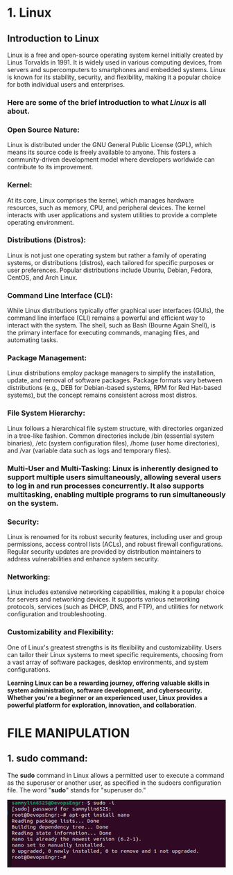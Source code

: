 # 1. Linux
## Introduction to Linux
Linux is a free and open-source operating system kernel initially created by Linus Torvalds in 1991. It is widely used in various computing devices, from servers and supercomputers to smartphones and embedded systems. Linux is known for its stability, security, and flexibility, making it a popular choice for both individual users and enterprises.

### Here are some of the brief introduction to what ***Linux*** is all about.

### Open Source Nature: 
Linux is distributed under the GNU General Public License (GPL), which means its source code is freely available to anyone. This fosters a community-driven development model where developers worldwide can contribute to its improvement.

### Kernel: 
At its core, Linux comprises the kernel, which manages hardware resources, such as memory, CPU, and peripheral devices. The kernel interacts with user applications and system utilities to provide a complete operating environment.

### Distributions (Distros): 
Linux is not just one operating system but rather a family of operating systems, or distributions (distros), each tailored for specific purposes or user preferences. Popular distributions include Ubuntu, Debian, Fedora, CentOS, and Arch Linux.

### Command Line Interface (CLI): 
While Linux distributions typically offer graphical user interfaces (GUIs), the command line interface (CLI) remains a powerful and efficient way to interact with the system. The shell, such as Bash (Bourne Again Shell), is the primary interface for executing commands, managing files, and automating tasks.

### Package Management: 
Linux distributions employ package managers to simplify the installation, update, and removal of software packages. Package formats vary between distributions (e.g., DEB for Debian-based systems, RPM for Red Hat-based systems), but the concept remains consistent across most distros.

### File System Hierarchy: 
Linux follows a hierarchical file system structure, with directories organized in a tree-like fashion. Common directories include /bin (essential system binaries), /etc (system configuration files), /home (user home directories), and /var (variable data such as logs and temporary files).

### Multi-User and Multi-Tasking: Linux is inherently designed to support multiple users simultaneously, allowing several users to log in and run processes concurrently. It also supports multitasking, enabling multiple programs to run simultaneously on the system.

### Security: 
Linux is renowned for its robust security features, including user and group permissions, access control lists (ACLs), and robust firewall configurations. Regular security updates are provided by distribution maintainers to address vulnerabilities and enhance system security.

### Networking: 
Linux includes extensive networking capabilities, making it a popular choice for servers and networking devices. It supports various networking protocols, services (such as DHCP, DNS, and FTP), and utilities for network configuration and troubleshooting.

### Customizability and Flexibility:
One of Linux's greatest strengths is its flexibility and customizability. Users can tailor their Linux systems to meet specific requirements, choosing from a vast array of software packages, desktop environments, and system configurations.

**Learning Linux can be a rewarding journey, offering valuable skills in system administration, software development, and cybersecurity. Whether you're a beginner or an experienced user, Linux provides a powerful platform for exploration, innovation, and collaboration**.

  # FILE MANIPULATION
## 1. sudo command: 
The **sudo** command in Linux allows a permitted user to execute a command as the superuser or another user, as specified in the sudoers configuration file. The word "**sudo**" stands for "superuser do."

![the image below is a sudo command on linux.](images/image/apt-get.Png)
 

